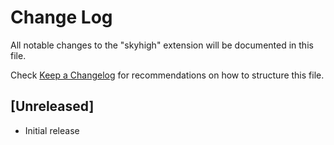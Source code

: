 # Change Log

All notable changes to the "skyhigh" extension will be documented in this file.

Check [Keep a Changelog](http://keepachangelog.com/) for recommendations on how to structure this file.

## [Unreleased]

- Initial release